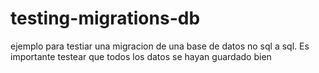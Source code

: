 # testing-migrations-db
ejemplo para testiar una migracion de una base de datos no sql a sql. Es importante testear que todos los datos se hayan guardado bien
